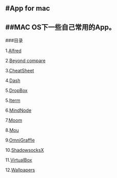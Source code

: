 #App for mac
---
##MAC OS下一些自己常用的App。
---
###目录

1.[Alfred](https://)

2.[Beyond compare](https://)

3.[CheatSheet](https://)

4.[Dash](https://)

5.[DropBox](https://)

5.[Iterm](https://)

6.[MindNode](https://)

7.[Moom](https://)

8.[Mou](https://)

9.[OmniGraffle](https://)

10.[ShadowsocksX](https://)

11.[VirtualBox](https://)

12.[Wallpapers](https://)


